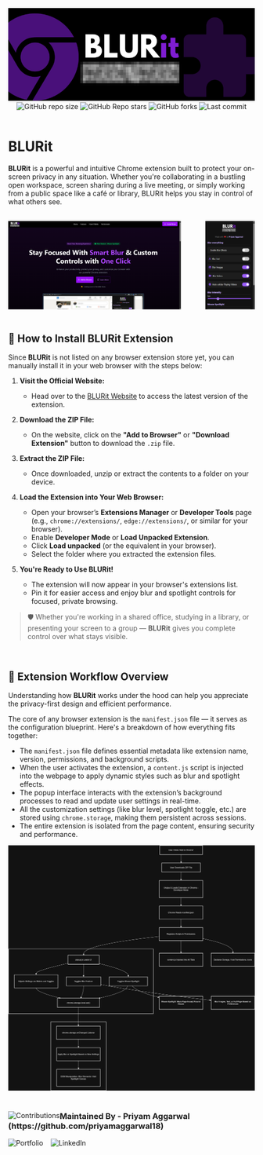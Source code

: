 <div align="center">
  <img src="./readmeimages/banner.png" alt="banner" />
</div>
<div align="center">
    <img alt="GitHub repo size" src="https://img.shields.io/github/repo-size/priyamaggarwal18/BlurIt?style=for-the-badge&color=purple">
    <img alt="GitHub Repo stars" src="https://img.shields.io/github/stars/priyamaggarwal18/BlurIt?style=for-the-badge&color=purple" />
    <img alt="GitHub forks" src="https://img.shields.io/github/forks/priyamaggarwal18/BlurIt?style=for-the-badge&color=purple" />
    <img alt="Last commit" src="https://img.shields.io/github/last-commit/priyamaggarwal18/BlurIt?style=for-the-badge&color=purple">
</div>

<br>

# BLURit

**BLURit** is a powerful and intuitive Chrome extension built to protect your on-screen privacy in any situation. Whether you're collaborating in a bustling open workspace, screen sharing during a live meeting, or simply working from a public space like a café or library, BLURit helps you stay in control of what others see.

<br>

<div style="display: flex;">
  <img src="./readmeimages/landingpage.png"  style="width: 70%; margin-right: 10%;" />
  <img src="./readmeimages/extension.png" style="width: 20%;" />
</div>

<br>

## 🧩 How to Install BLURit Extension

Since **BLURit** is not listed on any browser extension store yet, you can manually install it in your web browser with the steps below:

1. **Visit the Official Website:**
   - Head over to the [BLURit Website](https://your-website-link.com) to access the latest version of the extension.

2. **Download the ZIP File:**
   - On the website, click on the **"Add to Browser"** or **"Download Extension"** button to download the `.zip` file.

3. **Extract the ZIP File:**
   - Once downloaded, unzip or extract the contents to a folder on your device.

4. **Load the Extension into Your Web Browser:**
   - Open your browser’s **Extensions Manager** or **Developer Tools** page (e.g., `chrome://extensions/`, `edge://extensions/`, or similar for your browser).
   - Enable **Developer Mode** or **Load Unpacked Extension**.
   - Click **Load unpacked** (or the equivalent in your browser).
   - Select the folder where you extracted the extension files.

5. **You're Ready to Use BLURit!**
   - The extension will now appear in your browser's extensions list.
   - Pin it for easier access and enjoy blur and spotlight controls for focused, private browsing.

> 🛡️ Whether you're working in a shared office, studying in a library, or presenting your screen to a group — **BLURit** gives you complete control over what stays visible.


<br>

## 🔧 Extension Workflow Overview

Understanding how **BLURit** works under the hood can help you appreciate the privacy-first design and efficient performance.

The core of any browser extension is the `manifest.json` file — it serves as the configuration blueprint. Here's a breakdown of how everything fits together:

- The `manifest.json` file defines essential metadata like extension name, version, permissions, and background scripts.
- When the user activates the extension, a `content.js` script is injected into the webpage to apply dynamic styles such as blur and spotlight effects.
- The popup interface interacts with the extension’s background processes to read and update user settings in real-time.
- All the customization settings (like blur level, spotlight toggle, etc.) are stored using `chrome.storage`, making them persistent across sessions.
- The entire extension is isolated from the page content, ensuring security and performance.

<div align="center">
  <img src="./readmeimages/workflow.svg" alt="BLURit Extension Workflow" />
</div>

# 
<div>
  <img src="https://contrib.rocks/image?repo=priyamaggarwal18/Game_Hub1" alt="Contributions" align="left">
  <h3 align="left">Maintained By - Priyam Aggarwal (https://github.com/priyamaggarwal18)</h3>
    <a href="https://itspriyam.vercel.app" target="_blank" style="text-decoration: none;">
    <img src="https://img.shields.io/badge/Portfolio-%23000000.svg?style=for-the-badge&logo=web&logoColor=white" alt="Portfolio">
  </a>&nbsp&nbsp;
  <a href="https://www.linkedin.com/in/priyamaggarwal" target="_blank" style="text-decoration: none;">
  <img src="https://img.shields.io/badge/LinkedIn-%230077B5.svg?style=for-the-badge&logo=linkedin&logoColor=white" alt="LinkedIn">
</a>&nbsp&nbsp;
</div>
